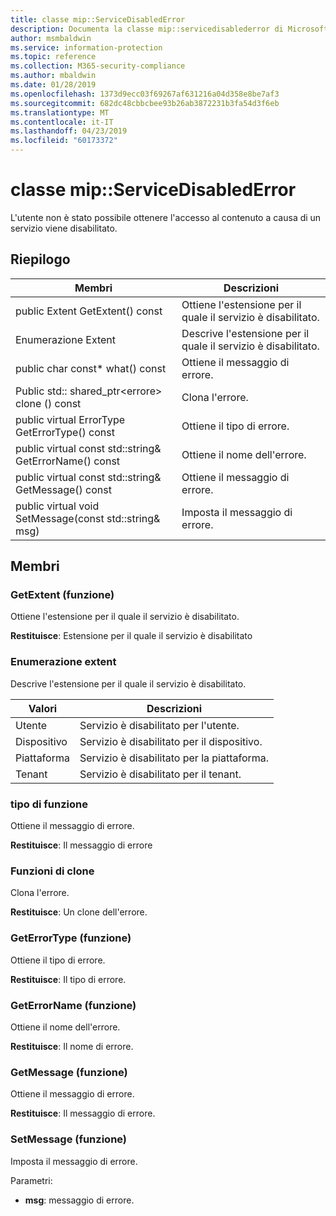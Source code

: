 ```yaml
---
title: classe mip::ServiceDisabledError
description: Documenta la classe mip::servicedisablederror di Microsoft Information Protection (MIP) SDK.
author: msmbaldwin
ms.service: information-protection
ms.topic: reference
ms.collection: M365-security-compliance
ms.author: mbaldwin
ms.date: 01/28/2019
ms.openlocfilehash: 1373d9ecc03f69267af631216a04d358e8be7af3
ms.sourcegitcommit: 682dc48cbbcbee93b26ab3872231b3fa54d3f6eb
ms.translationtype: MT
ms.contentlocale: it-IT
ms.lasthandoff: 04/23/2019
ms.locfileid: "60173372"
---
```

# <a name="class-mipservicedisablederror"></a>classe mip::ServiceDisabledError 
L'utente non è stato possibile ottenere l'accesso al contenuto a causa di un servizio viene disabilitato.
  
## <a name="summary"></a>Riepilogo
 Membri                        | Descrizioni                                
--------------------------------|---------------------------------------------
public Extent GetExtent() const  |  Ottiene l'estensione per il quale il servizio è disabilitato.
Enumerazione Extent  |  Descrive l'estensione per il quale il servizio è disabilitato.
public char const* what() const  |  Ottiene il messaggio di errore.
Public std:: shared_ptr\<errore\> clone () const  |  Clona l'errore.
public virtual ErrorType GetErrorType() const  |  Ottiene il tipo di errore.
public virtual const std::string& GetErrorName() const  |  Ottiene il nome dell'errore.
public virtual const std::string& GetMessage() const  |  Ottiene il messaggio di errore.
public virtual void SetMessage(const std::string& msg)  |  Imposta il messaggio di errore.
  
## <a name="members"></a>Membri
  
### <a name="getextent-function"></a>GetExtent (funzione)
Ottiene l'estensione per il quale il servizio è disabilitato.

  
**Restituisce**: Estensione per il quale il servizio è disabilitato
  
### <a name="extent-enum"></a>Enumerazione extent

Descrive l'estensione per il quale il servizio è disabilitato.

 Valori                         | Descrizioni                                
--------------------------------|---------------------------------------------
Utente            | Servizio è disabilitato per l'utente.
Dispositivo            | Servizio è disabilitato per il dispositivo.
Piattaforma            | Servizio è disabilitato per la piattaforma.
Tenant            | Servizio è disabilitato per il tenant.



### <a name="what-function"></a>tipo di funzione
Ottiene il messaggio di errore.

  
**Restituisce**: Il messaggio di errore
  
### <a name="clone-function"></a>Funzioni di clone
Clona l'errore.

  
**Restituisce**: Un clone dell'errore.
  
### <a name="geterrortype-function"></a>GetErrorType (funzione)
Ottiene il tipo di errore.

  
**Restituisce**: Il tipo di errore.
  
### <a name="geterrorname-function"></a>GetErrorName (funzione)
Ottiene il nome dell'errore.

  
**Restituisce**: Il nome di errore.
  
### <a name="getmessage-function"></a>GetMessage (funzione)
Ottiene il messaggio di errore.

  
**Restituisce**: Il messaggio di errore.
  
### <a name="setmessage-function"></a>SetMessage (funzione)
Imposta il messaggio di errore.

Parametri:  
* **msg**: messaggio di errore.
